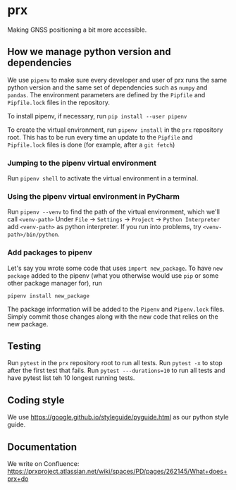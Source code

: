 # prx

Making GNSS positioning a bit more accessible.

## How we manage python version and dependencies
We use `pipenv` to make sure every developer and user of prx runs the same python version
and the same set of dependencies such as `numpy` and `pandas`.
The environment parameters are defined by the `Pipfile` and `Pipfile.lock` files 
in the repository. 

To install pipenv, if necessary, run `pip install --user pipenv`

To create the virtual environment, run
`pipenv install` in the `prx` repository root. This has to be run every time an update to the `Pipfile` and `Pipfile.lock`
files is done (for example, after a `git fetch`)

### Jumping to the pipenv virtual environment
Run `pipenv shell` to activate the virtual environment in a terminal.

### Using the pipenv virtual environment in PyCharm
Run `pipenv --venv` to find the path of the virtual environment, which we'll call `<venv-path>`
Under `File` -> `Settings` -> `Project` -> `Python Interpreter` add `<venv-path>` as python interpreter.
If you run into problems, try `<venv-path>/bin/python`.

### Add packages to pipenv
Let's say you wrote some code that uses `import new_package`. To have `new package` added to the pipenv (what you otherwise
 would use `pip` or some other package manager for), run

`pipenv install new_package`

The package information will be added to the `Pipenv` and `Pipenv.lock` files. Simply commit 
those changes along with the new code that relies on the new package.

## Testing

Run `pytest` in the `prx` repository root to run all tests.
Run `pytest -x` to stop after the first test that fails.
Run `pytest ---durations=10` to run all tests and have pytest list teh 10 longest running tests.


## Coding style
We use https://google.github.io/styleguide/pyguide.html as our python style guide.

## Documentation

We write on Confluence:
https://prxproject.atlassian.net/wiki/spaces/PD/pages/262145/What+does+prx+do
